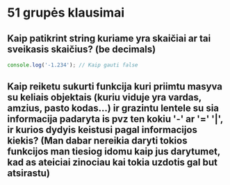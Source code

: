# 51 grupės klausimai

## Kaip patikrint string kuriame yra skaičiai ar tai sveikasis skaičius? (be decimals)
```js
console.log('-1.234'); // Kaip gauti false
```
## Kaip reiketu sukurti funkcija kuri priimtu masyva su keliais objektais (kuriu viduje yra vardas, amzius, pasto kodas...) ir grazintu lentele su sia informacija padaryta is pvz ten kokiu '-' ar '=' '|', ir kurios dydyis keistusi pagal informacijos kiekis? (Man dabar nereikia daryti tokios funkcijos man tiesiog idomu kaip jus darytumet, kad as ateiciai zinociau kai tokia uzdotis gal but atsirastu)
